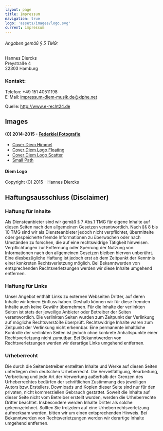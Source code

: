 ```yaml
---
layout: page
title: Impressum
navigation: true
logo: 'assets/images/logo.svg'
current: impressum
---
```


###### Angaben gemäß § 5 TMG:

Hannes Diercks  
Preystraße 4  
22303 Hamburg

### Kontakt:

Telefon: +49 151 40511198  
E-Mail:	impressum-diem-musik.de@xiphe.net
 

Quelle: http://www.e-recht24.de

## Images

#### (C) 2014-2015 - [Federkiel Fotografie](https://www.facebook.com/FederkielFotografie)

 - [Cover Diem Himmel](https://github.com/Xiphe/diem-musik.de/blob/master/assets/images/cover_diem_himmel.jpg)
 - [Cover Diem Logo Floating](https://github.com/Xiphe/diem-musik.de/blob/master/assets/images/cover_diem_logo_floating.jpg)
 - [Cover Diem Logo Scatter](https://github.com/Xiphe/diem-musik.de/blob/master/assets/images/cover_logo_scatter.jpg)
 - [Small Path](https://github.com/Xiphe/diem-musik.de/blob/master/assets/images/cover_small_path.jpg)

#### Diem Logo

Copyright (C) 2015 - Hannes Diercks

## Haftungsausschluss (Disclaimer)

### Haftung für Inhalte

Als Diensteanbieter sind wir gemäß § 7 Abs.1 TMG für eigene Inhalte auf diesen Seiten nach den allgemeinen Gesetzen verantwortlich. Nach §§ 8 bis 10 TMG sind wir als Diensteanbieter jedoch nicht verpflichtet, übermittelte oder gespeicherte fremde Informationen zu überwachen oder nach Umständen zu forschen, die auf eine rechtswidrige Tätigkeit hinweisen. Verpflichtungen zur Entfernung oder Sperrung der Nutzung von Informationen nach den allgemeinen Gesetzen bleiben hiervon unberührt. Eine diesbezügliche Haftung ist jedoch erst ab dem Zeitpunkt der Kenntnis einer konkreten Rechtsverletzung möglich. Bei Bekanntwerden von entsprechenden Rechtsverletzungen werden wir diese Inhalte umgehend entfernen.

### Haftung für Links

Unser Angebot enthält Links zu externen Webseiten Dritter, auf deren Inhalte wir keinen Einfluss haben. Deshalb können wir für diese fremden Inhalte auch keine Gewähr übernehmen. Für die Inhalte der verlinkten Seiten ist stets der jeweilige Anbieter oder Betreiber der Seiten verantwortlich. Die verlinkten Seiten wurden zum Zeitpunkt der Verlinkung auf mögliche Rechtsverstöße überprüft. Rechtswidrige Inhalte waren zum Zeitpunkt der Verlinkung nicht erkennbar. Eine permanente inhaltliche Kontrolle der verlinkten Seiten ist jedoch ohne konkrete Anhaltspunkte einer Rechtsverletzung nicht zumutbar. Bei Bekanntwerden von Rechtsverletzungen werden wir derartige Links umgehend entfernen.

### Urheberrecht

Die durch die Seitenbetreiber erstellten Inhalte und Werke auf diesen Seiten unterliegen dem deutschen Urheberrecht. Die Vervielfältigung, Bearbeitung, Verbreitung und jede Art der Verwertung außerhalb der Grenzen des Urheberrechtes bedürfen der schriftlichen Zustimmung des jeweiligen Autors bzw. Erstellers. Downloads und Kopien dieser Seite sind nur für den privaten, nicht kommerziellen Gebrauch gestattet. Soweit die Inhalte auf dieser Seite nicht vom Betreiber erstellt wurden, werden die Urheberrechte Dritter beachtet. Insbesondere werden Inhalte Dritter als solche gekennzeichnet. Sollten Sie trotzdem auf eine Urheberrechtsverletzung aufmerksam werden, bitten wir um einen entsprechenden Hinweis. Bei Bekanntwerden von Rechtsverletzungen werden wir derartige Inhalte umgehend entfernen.